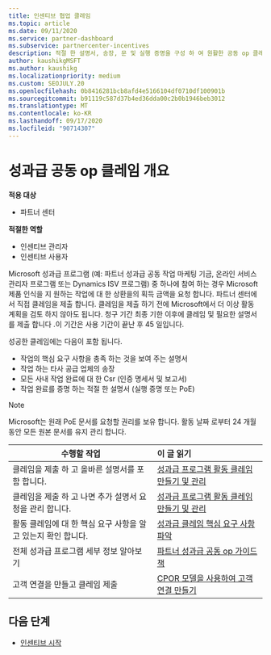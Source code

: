 ```yaml
---
title: 인센티브 협업 클레임
ms.topic: article
ms.date: 09/11/2020
ms.service: partner-dashboard
ms.subservice: partnercenter-incentives
description: 적절 한 설명서, 송장, 문 및 실행 증명을 구성 하 여 원활한 공동 op 클레임을 전송 하는 방법을 알아봅니다.
author: kaushikgMSFT
ms.author: kaushikg
ms.localizationpriority: medium
ms.custom: SEOJULY.20
ms.openlocfilehash: 0b8416281bcb8afd4e5166104df0710df100901b
ms.sourcegitcommit: b91119c587d37b4ed36dda00c2b0b1946beb3012
ms.translationtype: MT
ms.contentlocale: ko-KR
ms.lasthandoff: 09/17/2020
ms.locfileid: "90714307"
---
```

# <a name="overview-of-incentives-co-op-claims"></a>성과급 공동 op 클레임 개요

**적용 대상**

- 파트너 센터

**적절한 역할**

- 인센티브 관리자
- 인센티브 사용자

Microsoft 성과급 프로그램 (예: 파트너 성과급 공동 작업 마케팅 기금, 온라인 서비스 관리자 프로그램 또는 Dynamics ISV 프로그램) 중 하나에 참여 하는 경우 Microsoft 제품 인식을 지 원하는 작업에 대 한 상환을의 획득 금액을 요청 합니다. 파트너 센터에서 직접 클레임을 제출 합니다. 클레임을 제출 하기 전에 Microsoft에서 더 이상 활동 계획을 검토 하지 않아도 됩니다. 청구 기간 최종 기한 이후에 클레임 및 필요한 설명서를 제출 합니다 .이 기간은 사용 기간이 끝난 후 45 일입니다.

성공한 클레임에는 다음이 포함 됩니다.

- 작업의 핵심 요구 사항을 충족 하는 것을 보여 주는 설명서
- 작업 하는 타사 공급 업체의 송장
- 모든 사내 작업 완료에 대 한 Csr (인증 명세서 및 보고서)
- 작업 완료를 증명 하는 적절 한 설명서 (실행 증명 또는 PoE) 

>[!NOTE]
>Microsoft는 원래 PoE 문서를 요청할 권리를 보유 합니다. 활동 날짜 로부터 24 개월 동안 모든 원본 문서를 유지 관리 합니다. 

|**수행할 작업**   |**이 글 읽기**   |
|-----------------|:--------------------------------------|
|클레임을 제출 하 고 올바른 설명서를 포함 합니다.|[성과급 프로그램 활동 클레임 만들기 및 관리](create-incentives-claims.md)|
|클레임을 제출 하 고 나면 추가 설명서 요청을 관리 합니다.|[성과급 프로그램 활동 클레임 만들기 및 관리](create-incentives-claims.md)  |
|활동 클레임에 대 한 핵심 요구 사항을 알고 있는지 확인 합니다.|[성과급 클레임 핵심 요구 사항 파악](core-requirements.md)   |
|전체 성과급 프로그램 세부 정보 알아보기|[파트너 성과급 공동 op 가이드 책](https://assets.microsoft.com/coop-guidebook.pdf)
|고객 연결을 만들고 클레임 제출 |[CPOR 모델을 사용하여 고객 연결 만들기](submit-osa-claim.md)|

## <a name="next-steps"></a>다음 단계

- [인센티브 시작](incentives-get-started-intro.md)
